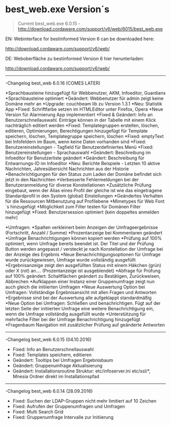 # best_web.exe Version´s

> Current best_web.exe 6.0.15 - http://download.cordaware.com/support/v6/web/6015/best_web.exe


EN: Webinterface for bestinformed Version 6 can be downloaded here:

http://download.cordaware.com/support/v6/web/

DE: Weboberfläche zu bestinformed Version 6 hier herunterladen:

http://download.cordaware.com/support/v6/web/


------------------

-Changelog best_web 6.0.16 (COMES LATER)

*Sprachbausteine hinzugefügt für Webbenutzer, AKM, Infoeditor, Guardians
*Sprachbausteine optimiert
*Geändert: Webbenutzer für admin zeigt keine Domäne mehr an
*Upgrade: couchbeam lib zu Version 1.3.1
*Neu: Statistik App
*Fixed: Schriftfarbe setzen im HTMLEditor unter Firefox, Opera
*Neue Version für Alarmierung App implementiert
*Fixed & Geändert: Info an Benutzerschnellauswahl. Einträge können in der Tabelle mit einem Klick nachträglich editiert werden
*Fixed: Templategruppen erstellen, löschen, editieren, Optimierungen, Berechtigungen hinzugefügt für Template speichern, löschen, Templategruppe speichern, löschen
*Fixed: emptyText bei Infofeldern im Baum, wenn keine Daten vorhanden sind
*Fixed: Benutzereinstellungen - Tagfield für Benutzerdefiniertes Menü
*Fixed: Benutzereinstellungen - Sprachauswahl
*Geändert: Beschreibung im Infoeditor für Benutzerliste geändert
*Geändert: Beschreibung für Entwarnungs-ID im Infoeditor
*Neu: Berichte Beispiele - Letzten 10 aktive Nachrichten, Jahresübersicht Nachrichten aus der Historie
*Benachrichtigungen für den Status zum Laden der Domäne befindet sich jetzt in den Nachrichten
*Verbesserte Fehlermeldungen bei der Benutzeranmeldung für diverse Konstellationen
*Zusätzliche Prüfung eingebaut, wenn der Alias eines Profil der gleiche ist wie das eingetragene Standardprofil in den System (global) Einstellungen
*Geändertes Verhalten für die Ressourcen Mitbenutzung auf Profilebene
*Mimetypes für Web Font´s hinzugefügt
*Möglichkeit zum Filter testen für Domänen Filter hinzugefügt
*Fixed: Benutzersession optimiert (kein doppeltes anmelden mehr)

*Umfragen:
*Spalten verkleinert beim Anzeigen der Umfrageergebnisse (Fortschritt, Anzahl / Summe)
*Prozentanzeige bei Kommentaren geändert
*Umfrage Benachrichtigungen können kopiert werden
*Prüfung auf 100% optimiert, wenn Umfrage bereits beendet ist. Der Titel und der Prüfung Button werden angepasst / versteckt je nach Konstellation der Umfrage bei der Anzeige des Ergebnis
*Neue Benachrichtigungsoptionen für Umfrage wurde zurückgewiesen, Umfrage wurde vollständig ausgefüllt
*Ergebnisanzeige zeigt den ausgefüllten Status mit einem Häkchen (grün) oder X (rot) an…. (Prozentanzeige ist ausgeblendet)
*Abfrage für Prüfung auf 100% geändert: Schaltflächen geändert zu Bestätigen, Zurückweisen, Abbrechen
*Aufklappen einer Instanz einer Gruppenumfrage zeigt nun auch gleich die initiierten Umfragen
*Neue Auswertung Option bei Umfragen: Vollständige Ergebnisansicht mit allen Fragen und Antworten
*Ergebnisse sind bei der Auswertung alle aufgeklappt standardmäßig
*Neue Option bei Umfragen: Schließen und benachrichtigen. Fügt auf der letzten Seite der initiierten Umfrage eine weitere Benachrichtigung ein, wenn die Umfrage vollständig ausgefüllt wurde
*Unterstützung für mehrfache Filter bei der Umfrage Benachrichtigung hinzugefügt
*Fragenbaum Navigation mit zusätzlicher Prüfung auf geänderte Antworten


---

-Changelog best_web 6.0.15 (04.10.2016)
* Fixed: Info an Benutzerschnellauswahl
* Fixed: Templates speichern, editieren
* Geändert: Tooltips bei Umfragen Ergebnisbaum
* Geändert: Gruppenumfrage Aktualisierung
* Geändert: Installationsroutine Struktur: etc/infoserver.ini etc/ssl/*, Mnesia Ordner direkt im Installationspfad


---
-Changelog best_web 6.0.14 (28.09.2016)
* Fixed: Suchen der LDAP-Gruppen nicht mehr limitiert auf 10 Zeichen
* Fixed: Aufrufen der Gruppenumfragen und Umfragen
* Fixed: Multi Search Grid
* Fixed: Gruppenumfrage Intervalle zur Initiierung